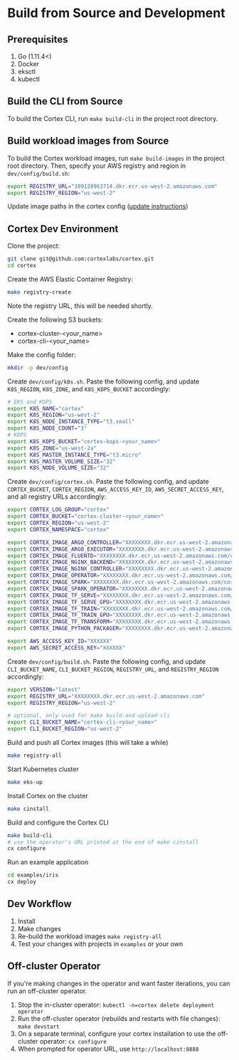 # Build from Source and Development

## Prerequisites

1. Go (1.11.4<)
1. Docker
1. eksctl
1. kubectl

## Build the CLI from Source

To build the Cortex CLI, run `make build-cli` in the project root directory.


## Build workload images from Source

To build the Cortex workload images, run `make build-images` in the project root directory.
Then, specify your AWS registry and region in `dev/config/build.sh`:

```bash
export REGISTRY_URL="389128963714.dkr.ecr.us-west-2.amazonaws.com"
export REGISTRY_REGION="us-west-2"
```

Update image paths in the cortex config ([update instructions](operator/config.md))

## Cortex Dev Environment

Clone the project:

```bash
git clone git@github.com:cortexlabs/cortex.git
cd cortex
```

Create the AWS Elastic Container Registry:

```bash
make registry-create
```

Note the registry URL, this will be needed shortly.

Create the following S3 buckets:

- cortex-cluster-<your_name>
- cortex-cli-<your_name>

Make the config folder:

```bash
mkdir -p dev/config
```

Create `dev/config/k8s.sh`. Paste the following config, and update `K8S_REGION`, `K8S_ZONE`, and `K8S_KOPS_BUCKET` accordingly:

```bash
# EKS and KOPS
export K8S_NAME="cortex"
export K8S_REGION="us-west-2"
export K8S_NODE_INSTANCE_TYPE="t3.small"
export K8S_NODE_COUNT="3"
# KOPS
export K8S_KOPS_BUCKET="cortex-kops-<your_name>"
export K8S_ZONE="us-west-2a"
export K8S_MASTER_INSTANCE_TYPE="t3.micro"
export K8S_MASTER_VOLUME_SIZE="32"
export K8S_NODE_VOLUME_SIZE="32"
```

Create `dev/config/cortex.sh`. Paste the following config, and update `CORTEX_BUCKET`, `CORTEX_REGION`, `AWS_ACCESS_KEY_ID`, `AWS_SECRET_ACCESS_KEY`, and all registry URLs accordingly:

```bash
export CORTEX_LOG_GROUP="cortex"
export CORTEX_BUCKET="cortex-cluster-<your_name>"
export CORTEX_REGION="us-west-2"
export CORTEX_NAMESPACE="cortex"

export CORTEX_IMAGE_ARGO_CONTROLLER="XXXXXXXX.dkr.ecr.us-west-2.amazonaws.com/cortexlabs/argo-controller:latest"
export CORTEX_IMAGE_ARGO_EXECUTOR="XXXXXXXX.dkr.ecr.us-west-2.amazonaws.com/cortexlabs/argo-executor:latest"
export CORTEX_IMAGE_FLUENTD="XXXXXXXX.dkr.ecr.us-west-2.amazonaws.com/cortexlabs/fluentd:latest"
export CORTEX_IMAGE_NGINX_BACKEND="XXXXXXXX.dkr.ecr.us-west-2.amazonaws.com/cortexlabs/nginx-backend:latest"
export CORTEX_IMAGE_NGINX_CONTROLLER="XXXXXXXX.dkr.ecr.us-west-2.amazonaws.com/cortexlabs/nginx-controller:latest"
export CORTEX_IMAGE_OPERATOR="XXXXXXXX.dkr.ecr.us-west-2.amazonaws.com/cortexlabs/operator:latest"
export CORTEX_IMAGE_SPARK="XXXXXXXX.dkr.ecr.us-west-2.amazonaws.com/cortexlabs/spark:latest"
export CORTEX_IMAGE_SPARK_OPERATOR="XXXXXXXX.dkr.ecr.us-west-2.amazonaws.com/cortexlabs/spark-operator:latest"
export CORTEX_IMAGE_TF_SERVE="XXXXXXXX.dkr.ecr.us-west-2.amazonaws.com/cortexlabs/tf-serve:latest"
export CORTEX_IMAGE_TF_SERVE_GPU="XXXXXXXX.dkr.ecr.us-west-2.amazonaws.com/cortexlabs/tf-serve-gpu:latest"
export CORTEX_IMAGE_TF_TRAIN="XXXXXXXX.dkr.ecr.us-west-2.amazonaws.com/cortexlabs/tf-train:latest"
export CORTEX_IMAGE_TF_TRAIN_GPU="XXXXXXXX.dkr.ecr.us-west-2.amazonaws.com/cortexlabs/tf-train-gpu:latest"
export CORTEX_IMAGE_TF_TRANSFORM="XXXXXXXX.dkr.ecr.us-west-2.amazonaws.com/cortexlabs/tf-transform:latest"
export CORTEX_IMAGE_PYTHON_PACKAGER="XXXXXXXX.dkr.ecr.us-west-2.amazonaws.com/cortexlabs/python-packager:latest"

export AWS_ACCESS_KEY_ID="XXXXXX"
export AWS_SECRET_ACCESS_KEY="XXXXXX"
```

Create `dev/config/build.sh`. Paste the following config, and update `CLI_BUCKET_NAME`, `CLI_BUCKET_REGION`, `REGISTRY_URL`, and `REGISTRY_REGION` accordingly:

```bash
export VERSION="latest"
export REGISTRY_URL="XXXXXXXX.dkr.ecr.us-west-2.amazonaws.com"
export REGISTRY_REGION="us-west-2"

# optional, only used for make build-and-upload-cli
export CLI_BUCKET_NAME="cortex-cli-<your_name>"
export CLI_BUCKET_REGION="us-west-2"
```

Build and push all Cortex images (this will take a while)

```bash
make registry-all
```

Start Kubernetes cluster

```bash
make eks-up
```

Install Cortex on the cluster

```bash
make cinstall
```

Build and configure the Cortex CLI

```bash
make build-cli
# use the operator's URL printed at the end of make cinstall
cx configure
```

Run an example application

```bash
cd examples/iris
cx deploy
```

## Dev Workflow

1. Install
1. Make changes
1. Re-build the workload images `make registry-all`
1. Test your changes with projects in `examples` or your own


## Off-cluster Operator

If you're making changes in the operator and want faster iterations, you can run an off-cluster operator.

1. Stop the in-cluster operator: `kubectl -n=cortex delete deployment operator`
1. Run the off-cluster operator (rebuilds and restarts with file changes): `make devstart`
1. On a separate terminal, configure your cortex installation to use the off-cluster operator: `cx configure`
1. When prompted for operator URL, use `http://localhost:8888`

